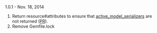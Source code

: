 1.0.1 - Nov. 18, 2014

1. Return resource#attributes to ensure that [active_model_serializers](https://github.com/rails-api/active_model_serializers) are not returned ([PR](https://github.com/tdouce/remote_factory_girl_home_rails/pull/7)).
2. Remove Gemfile.lock

